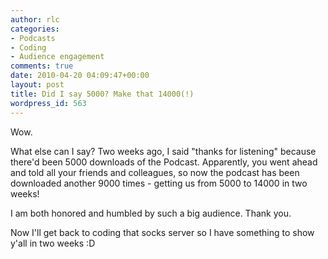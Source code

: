 ```yaml
---
author: rlc
categories:
- Podcasts
- Coding
- Audience engagement
comments: true
date: 2010-04-20 04:09:47+00:00
layout: post
title: Did I say 5000? Make that 14000(!)
wordpress_id: 563
---
```


<!--more-->

Wow.

What else can I say? Two weeks ago, I said "thanks for listening" because there'd been 5000 downloads of the Podcast. Apparently, you went ahead and told all your friends and colleagues, so now the podcast has been downloaded another 9000 times - getting us from 5000 to 14000 in two weeks!

I am both honored and humbled by such a big audience. Thank you.

Now I'll get back to coding that socks server so I have something to show y'all in two weeks :D